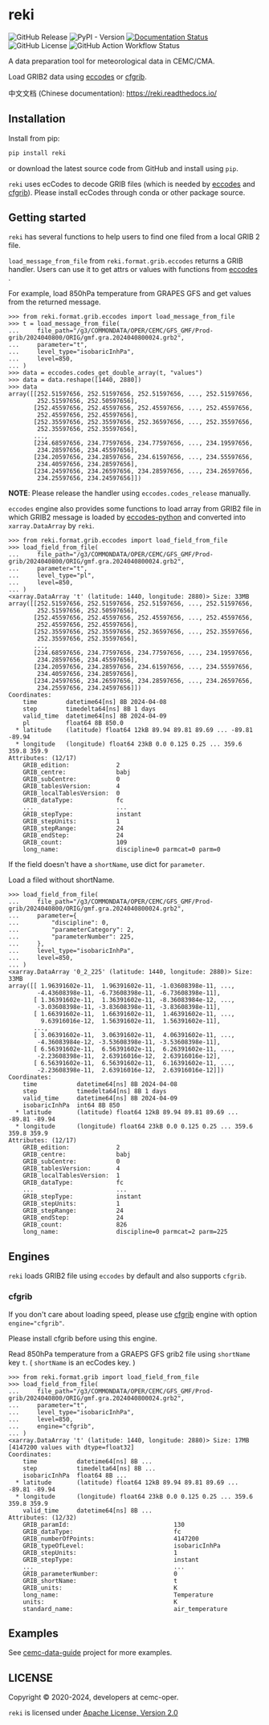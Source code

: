 # reki

![GitHub Release](https://img.shields.io/github/v/release/cemc-oper/reki)
![PyPI - Version](https://img.shields.io/pypi/v/reki)
[![Documentation Status](https://readthedocs.org/projects/reki/badge/?version=latest)](https://reki.readthedocs.io/zh_CN/latest/?badge=latest)
![GitHub License](https://img.shields.io/github/license/cemc-oper/cedarkit-maps)
![GitHub Action Workflow Status](https://github.com/cemc-oper/reki/actions/workflows/ci.yaml/badge.svg)

A data preparation tool for meteorological data in CEMC/CMA.

Load GRIB2 data using [eccodes](https://github.com/ecmwf/eccodes-python)
or [cfgrib](https://github.com/ecmwf/cfgrib).

中文文档 (Chinese documentation): https://reki.readthedocs.io/

## Installation

Install from pip:

```bash
pip install reki
```

or download the latest source code from GitHub and install using `pip`.

`reki` uses ecCodes to decode GRIB files
(which is needed by [eccodes](https://github.com/ecmwf/eccodes-python) and [cfgrib](https://github.com/ecmwf/cfgrib)). 
Please install ecCodes through conda or other package source.

## Getting started

`reki` has several functions to help users to find one filed from a local GRIB 2 file.

`load_message_from_file` from `reki.format.grib.eccodes` returns a GRIB handler.
Users can use it to get attrs or values with functions from [eccodes](https://github.com/ecmwf/eccodes-python) .

For example, load 850hPa temperature from GRAPES GFS and get values from the returned message.

```pycon
>>> from reki.format.grib.eccodes import load_message_from_file
>>> t = load_message_from_file(
...     file_path="/g3/COMMONDATA/OPER/CEMC/GFS_GMF/Prod-grib/2024040800/ORIG/gmf.gra.2024040800024.grb2",
...     parameter="t",
...     level_type="isobaricInhPa",
...     level=850,
... )
>>> data = eccodes.codes_get_double_array(t, "values")
>>> data = data.reshape([1440, 2880])
>>> data
array([[252.51597656, 252.51597656, 252.51597656, ..., 252.51597656,
        252.51597656, 252.50597656],
       [252.45597656, 252.45597656, 252.45597656, ..., 252.45597656,
        252.45597656, 252.45597656],
       [252.35597656, 252.35597656, 252.36597656, ..., 252.35597656,
        252.35597656, 252.35597656],
       ...,
       [234.68597656, 234.77597656, 234.77597656, ..., 234.19597656,
        234.28597656, 234.45597656],
       [234.20597656, 234.28597656, 234.61597656, ..., 234.55597656,
        234.40597656, 234.28597656],
       [234.24597656, 234.26597656, 234.28597656, ..., 234.26597656,
        234.25597656, 234.24597656]])
```

**NOTE**: Please release the handler using `eccodes.codes_release` manually.

`eccodes` engine also provides some functions to load array from GRIB2 file
in which GRIB2 message is loaded by [eccodes-python](https://github.com/ecmwf/eccodes-python)
and converted into `xarray.DataArray` by `reki`.

```pycon
>>> from reki.format.grib.eccodes import load_field_from_file
>>> load_field_from_file(
...     file_path="/g3/COMMONDATA/OPER/CEMC/GFS_GMF/Prod-grib/2024040800/ORIG/gmf.gra.2024040800024.grb2",
...     parameter="t",
...     level_type="pl",
...     level=850,
... )
<xarray.DataArray 't' (latitude: 1440, longitude: 2880)> Size: 33MB
array([[252.51597656, 252.51597656, 252.51597656, ..., 252.51597656,
        252.51597656, 252.50597656],
       [252.45597656, 252.45597656, 252.45597656, ..., 252.45597656,
        252.45597656, 252.45597656],
       [252.35597656, 252.35597656, 252.36597656, ..., 252.35597656,
        252.35597656, 252.35597656],
       ...,
       [234.68597656, 234.77597656, 234.77597656, ..., 234.19597656,
        234.28597656, 234.45597656],
       [234.20597656, 234.28597656, 234.61597656, ..., 234.55597656,
        234.40597656, 234.28597656],
       [234.24597656, 234.26597656, 234.28597656, ..., 234.26597656,
        234.25597656, 234.24597656]])
Coordinates:
    time        datetime64[ns] 8B 2024-04-08
    step        timedelta64[ns] 8B 1 days
    valid_time  datetime64[ns] 8B 2024-04-09
    pl          float64 8B 850.0
  * latitude    (latitude) float64 12kB 89.94 89.81 89.69 ... -89.81 -89.94
  * longitude   (longitude) float64 23kB 0.0 0.125 0.25 ... 359.6 359.8 359.9
Attributes: (12/17)
    GRIB_edition:             2
    GRIB_centre:              babj
    GRIB_subCentre:           0
    GRIB_tablesVersion:       4
    GRIB_localTablesVersion:  0
    GRIB_dataType:            fc
    ...                       ...
    GRIB_stepType:            instant
    GRIB_stepUnits:           1
    GRIB_stepRange:           24
    GRIB_endStep:             24
    GRIB_count:               109
    long_name:                discipline=0 parmcat=0 parm=0
```

If the field doesn't have a `shortName`, use dict for `parameter`.

Load a filed without shortName.

```pycon
>>> load_field_from_file(
...     file_path="/g3/COMMONDATA/OPER/CEMC/GFS_GMF/Prod-grib/2024040800/ORIG/gmf.gra.2024040800024.grb2",
...     parameter={
...         "discipline": 0,
...         "parameterCategory": 2,
...         "parameterNumber": 225,
...     },
...     level_type="isobaricInhPa",
...     level=850,
... )
<xarray.DataArray '0_2_225' (latitude: 1440, longitude: 2880)> Size: 33MB
array([[ 1.96391602e-11,  1.96391602e-11, -1.03608398e-11, ...,
        -4.43608398e-11, -6.73608398e-11, -6.73608398e-11],
       [ 1.36391602e-11,  1.36391602e-11, -8.36083984e-12, ...,
        -3.03608398e-11, -3.83608398e-11, -3.83608398e-11],
       [ 1.66391602e-11,  1.66391602e-11,  1.46391602e-11, ...,
         9.63916016e-12,  1.56391602e-11,  1.56391602e-11],
       ...,
       [ 3.06391602e-11,  3.06391602e-11,  4.06391602e-11, ...,
        -4.36083984e-12, -3.53608398e-11, -3.53608398e-11],
       [ 6.56391602e-11,  6.56391602e-11,  6.26391602e-11, ...,
        -2.23608398e-11,  2.63916016e-12,  2.63916016e-12],
       [ 6.56391602e-11,  6.56391602e-11,  6.16391602e-11, ...,
        -2.23608398e-11,  2.63916016e-12,  2.63916016e-12]])
Coordinates:
    time           datetime64[ns] 8B 2024-04-08
    step           timedelta64[ns] 8B 1 days
    valid_time     datetime64[ns] 8B 2024-04-09
    isobaricInhPa  int64 8B 850
  * latitude       (latitude) float64 12kB 89.94 89.81 89.69 ... -89.81 -89.94
  * longitude      (longitude) float64 23kB 0.0 0.125 0.25 ... 359.6 359.8 359.9
Attributes: (12/17)
    GRIB_edition:             2
    GRIB_centre:              babj
    GRIB_subCentre:           0
    GRIB_tablesVersion:       4
    GRIB_localTablesVersion:  1
    GRIB_dataType:            fc
    ...                       ...
    GRIB_stepType:            instant
    GRIB_stepUnits:           1
    GRIB_stepRange:           24
    GRIB_endStep:             24
    GRIB_count:               826
    long_name:                discipline=0 parmcat=2 parm=225
```

## Engines

`reki` loads GRIB2 file using `eccodes` by default and also supports `cfgrib`.

### cfgrib

If you don't care about loading speed, please use [cfgrib](https://github.com/ecmwf/cfgrib) engine
with option `engine="cfgrib"`.

Please install cfgrib before using this engine.

Read 850hPa temperature from a GRAEPS GFS grib2 file using `shortName` key `t`.
( `shortName` is an ecCodes key. )

```pycon
>>> from reki.format.grib import load_field_from_file
>>> load_field_from_file(
...     file_path="/g3/COMMONDATA/OPER/CEMC/GFS_GMF/Prod-grib/2024040800/ORIG/gmf.gra.2024040800024.grb2",
...     parameter="t",
...     level_type="isobaricInhPa",
...     level=850,
...     engine="cfgrib",
... )
<xarray.DataArray 't' (latitude: 1440, longitude: 2880)> Size: 17MB
[4147200 values with dtype=float32]
Coordinates:
    time           datetime64[ns] 8B ...
    step           timedelta64[ns] 8B ...
    isobaricInhPa  float64 8B ...
  * latitude       (latitude) float64 12kB 89.94 89.81 89.69 ... -89.81 -89.94
  * longitude      (longitude) float64 23kB 0.0 0.125 0.25 ... 359.6 359.8 359.9
    valid_time     datetime64[ns] 8B ...
Attributes: (12/32)
    GRIB_paramId:                             130
    GRIB_dataType:                            fc
    GRIB_numberOfPoints:                      4147200
    GRIB_typeOfLevel:                         isobaricInhPa
    GRIB_stepUnits:                           1
    GRIB_stepType:                            instant
    ...                                       ...
    GRIB_parameterNumber:                     0
    GRIB_shortName:                           t
    GRIB_units:                               K
    long_name:                                Temperature
    units:                                    K
    standard_name:                            air_temperature
```

## Examples

See [cemc-data-guide](https://github.com/perillaroc/cemc-data-guide) project for more examples.

## LICENSE

Copyright &copy; 2020-2024, developers at cemc-oper.

`reki` is licensed under [Apache License, Version 2.0](./LICENSE)